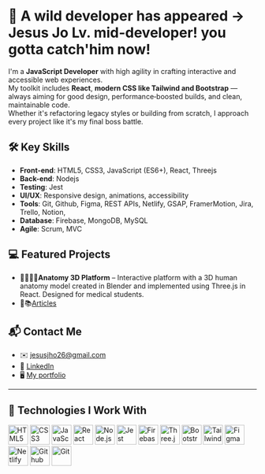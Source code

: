 # 🦑 A wild developer has appeared -> **Jesus Jo** Lv. mid-developer! you gotta catch'him now! 

I'm a **JavaScript Developer** with high agility in crafting interactive and accessible web experiences.  
My toolkit includes **React**, **modern CSS like Tailwind and Bootstrap** — always aiming for good design, performance‑boosted builds, and clean, maintainable code.  
Whether it's refactoring legacy styles or building from scratch, I approach every project like it's my final boss battle.

## 🛠️ Key Skills
- **Front‑end**: HTML5, CSS3, JavaScript (ES6+), React, Threejs
- **Back-end**: Nodejs
- **Testing**: Jest
- **UI/UX**: Responsive design, animations, accessibility
- **Tools**: Git, Github, Figma, REST APIs, Netlify, GSAP, FramerMotion, Jira, Trello, Notion, 
- **Database**: Firebase, MongoDB, MySQL
- **Agile**: Scrum, MVC

## 💻 Featured Projects
- 🩻👩🏼‍⚕️**Anatomy 3D Platform** – Interactive platform with a 3D human anatomy model created in Blender and implemented using Three.js in React. Designed for medical students.
- 🩻📚[Articles](https://buymeacoffee.com/jesusjo/hora-de-un-poco-de-color)

## 📬 Contact Me
- ✉️ jesusjho26@gmail.com  
- 🔗 [LinkedIn](https://www.linkedin.com/in/jesus-jo-255721210/)
- 🖥️ [My portfolio](https://jesusjoportfolio.netlify.app/)

---

## 🧰 Technologies I Work With
<p align="left">
  <img src="https://cdn.jsdelivr.net/gh/devicons/devicon/icons/html5/html5-original.svg" width="40" alt="HTML5"/>
  <img src="https://cdn.jsdelivr.net/gh/devicons/devicon/icons/css3/css3-original.svg" width="40" alt="CSS3"/>
  <img src="https://cdn.jsdelivr.net/gh/devicons/devicon/icons/javascript/javascript-original.svg" width="40" alt="JavaScript"/>
  <img src="https://cdn.jsdelivr.net/gh/devicons/devicon/icons/react/react-original.svg" width="40" alt="React"/>
  <img src="https://cdn.jsdelivr.net/gh/devicons/devicon/icons/nodejs/nodejs-original.svg" width="40" alt="Node.js"/>
  <img src="https://cdn.jsdelivr.net/npm/simple-icons@latest/icons/jest.svg" width="40" alt="Jest"/>
  <img src="https://cdn.jsdelivr.net/gh/devicons/devicon/icons/firebase/firebase-plain.svg" width="40" alt="Firebase"/>
  <img src="https://cdn.jsdelivr.net/gh/devicons/devicon/icons/threejs/threejs-original.svg" width="40" alt="Three.js"/>
  <img src="https://cdn.jsdelivr.net/gh/devicons/devicon/icons/bootstrap/bootstrap-original.svg" width="40" alt="Bootstrap"/>
  <img src="https://cdn.jsdelivr.net/gh/devicons/devicon/icons/tailwindcss/tailwindcss-original.svg" width="40" alt="Tailwind"/>
  <img src="https://cdn.jsdelivr.net/gh/devicons/devicon/icons/figma/figma-original.svg" width="40" alt="Figma"/>
  <img src="https://cdn.jsdelivr.net/gh/devicons/devicon/icons/netlify/netlify-original.svg" width="40" alt="Netlify"/>
  <img src="https://cdn.jsdelivr.net/gh/devicons/devicon/icons/github/github-original.svg" width="40" alt="Github"/>
  <img src="https://cdn.jsdelivr.net/gh/devicons/devicon/icons/git/git-original.svg" width="40" alt="Git"/>
</p>

